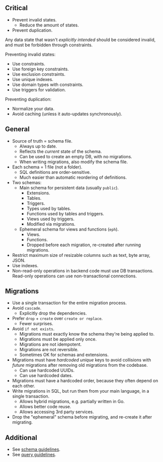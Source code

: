 ## Critical

* Prevent invalid states.
  * Reduce the amount of states.
* Prevent duplication.

Any data state that wasn't _explicitly intended_ should be considered invalid, and must be forbidden through constraints.

Preventing invalid states:

  * Use constraints.
  * Use foreign key constraints.
  * Use exclusion constraints.
  * Use unique indexes.
  * Use domain types with constraints.
  * Use triggers for validation.

Preventing duplication:

  * Normalize your data.
  * Avoid caching (unless it auto-updates synchronously).

## General

* Source of truth = schema file.
  * Always up to date.
  * Reflects the _current_ state of the schema.
  * Can be used to create an empty DB, with no migrations.
  * When writing migrations, also modify the schema file.
* Each schema = 1 file (not a folder).
  * SQL definitions are order-sensitive.
  * Much easier than automatic reordering of definitions.
* Two schemas:
  * Main schema for persistent data (usually `public`).
    * Extensions.
    * Tables.
    * Triggers.
    * Types used by tables.
    * Functions used by tables and triggers.
    * Views used by triggers.
    * Modified via migrations.
  * Ephemeral schema for views and functions (`eph`).
    * Views.
    * Functions.
    * Dropped before each migration, re-created after running migrations.
* Restrict maximum size of resizable columns such as text, byte array, JSON.
* Use indexes.
* Non-read-only operations in backend code must use DB transactions. Read-only operations can use non-transactional connections.

## Migrations

* Use a single transaction for the entire migration process.
* Avoid `cascade`.
  * Explicitly drop the dependencies.
* Prefer `drop` + `create` over `create or replace`.
  * Fewer surprises.
* Avoid `if not exists`.
  * Migrations must exactly know the schema they're being applied to.
  * Migrations must be applied only once.
  * Migrations are not idempotent.
  * Migrations are not reversible.
  * Sometimes OK for schemas and extensions.
* Migrations must have _hardcoded unique_ keys to avoid collisions with _future_ migrations after removing old migrations from the codebase.
  * Can use hardcoded UUIDs.
  * Can use hardcoded dates.
* Migrations must have a hardcoded order, because they often depend on each other.
* Write migrations in SQL, but run them from your main language, in a single transaction.
  * Allows hybrid migrations, e.g. partially written in Go.
  * Allows better code reuse.
  * Allows accessing 3rd party services.
* Drop the "ephemeral" schema before migrating, and re-create it after migrating.

## Additional

* See [schema guidelines](./sql_schema.md).
* See [query guidelines](./sql_query.md).
